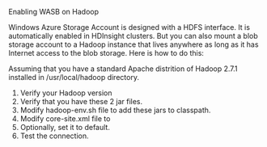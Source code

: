 Enabling WASB on Hadoop

Windows Azure Storage Account is designed with a HDFS interface. It is automatically enabled in HDInsight clusters. But you can also mount a blob storage account to a Hadoop instance that lives anywhere as long as it has Internet access to the blob storage. Here is how to do this:

Assuming that you have a standard Apache distrition of Hadoop 2.7.1 installed in /usr/local/hadoop directory. 

1. Verify your Hadoop version
2. Verify that you have these 2 jar files.
3. Modify hadoop-env.sh file to add these jars to classpath.
4. Modify core-site.xml file to 
5. Optionally, set it to default.
6. Test the connection. 
